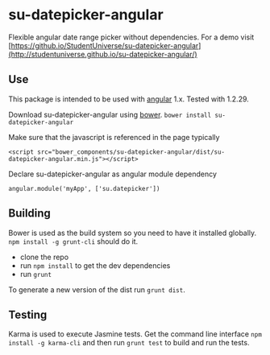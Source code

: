# su-datepicker-angular
Flexible angular date range picker without dependencies. For a demo visit [https://github.io/StudentUniverse/su-datepicker-angular](http://studentuniverse.github.io/su-datepicker-angular/)

## Use
This package is intended to be used with [angular](https://angularjs.org/) 1.x.
Tested with 1.2.29.

Download su-datepicker-angular using [bower](http://bower.io/).
`bower install su-datepicker-angular`

Make sure that the javascript is referenced in the page typically

    <script src="bower_components/su-datepicker-angular/dist/su-datepicker-angular.min.js"></script>

Declare su-datepicker-angular as angular module dependency

    angular.module('myApp', ['su.datepicker'])

## Building
Bower is used as the build system so you need to have it installed globally. `npm install -g grunt-cli` should do it.
- clone the repo
- run `npm install` to get the dev dependencies
- run `grunt`

To generate a new version of the dist run `grunt dist`.

## Testing
Karma is used to execute Jasmine tests. Get the command line interface `npm install -g karma-cli` and then run `grunt test` to build and run the tests.
